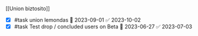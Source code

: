 [[Union biztosito]]
- [x] #task union lemondas 📅 2023-09-01 ✅ 2023-10-02
- [x] #task Test drop / concluded users on Beta 📅 2023-06-27 ✅ 2023-07-03